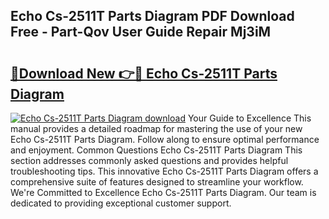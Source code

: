 ## Echo Cs-2511T Parts Diagram PDF Download Free - Part-Qov User Guide Repair Mj3iM

# <h2><a href="http://dfrq90.blite.top/?on=Echo+Cs-2511T+Parts+Diagram">🔗Download New 👉🔴 Echo Cs-2511T Parts Diagram</a></h2>

[![Echo Cs-2511T Parts Diagram download](https://i.imgur.com/lujVjoI.png)](http://dfrq90.blite.top/?on=Echo+Cs-2511T+Parts+Diagram)
Your Guide to Excellence This manual provides a detailed roadmap for mastering the use of your new Echo Cs-2511T Parts Diagram. Follow along to ensure optimal performance and enjoyment. Common Questions Echo Cs-2511T Parts Diagram This section addresses commonly asked questions and provides helpful troubleshooting tips. This innovative Echo Cs-2511T Parts Diagram offers a comprehensive suite of features designed to streamline your workflow. We're Committed to Excellence Echo Cs-2511T Parts Diagram. Our team is dedicated to providing exceptional customer support.
